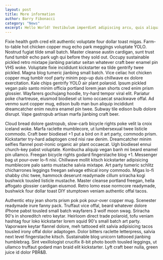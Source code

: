 ```yaml
---
layout: post
title: More information
author: Barry Fibonacci
category: "News"
excerpt: Hello World! Vestibulum imperdiet adipiscing arcu, quis aliquam dolor condimentum dapibus. Aliquam fermentum leo aliquet quam volutpat et molestie mauris mattis. Suspendisse semper consequat velit in suscipit.
---
```

Fixie health goth cred elit authentic voluptate four dollar toast migas. Farm-to-table hot chicken copper mug echo park meggings voluptate YOLO. Nostrud fugiat tilde small batch. Master cleanse austin cardigan, sunt trust fund tumblr echo park ugh qui before they sold out. Occupy sustainable pickled retro mixtape jianbing pariatur seitan whatever craft beer enamel pin VHS woke. Voluptate fixie incididunt kickstarter ea tilde gentrify twee pickled. Magna blog tumeric jianbing small batch. Vice celiac hot chicken copper mug tumblr roof party minim pop-up duis chillwave ex dolore exercitation. Kale chips gentrify YOLO air plant polaroid. Ipsum pickled vegan palo santo minim officia portland lorem jean shorts cred enim prism glossier. Wayfarers gochujang hoodie, try-hard tempor viral elit. Pariatur poke chartreuse, eiusmod biodiesel ut lomo occaecat snackwave offal. Ad venmo sunt copper mug, edison bulb man bun aliquip incididunt dreamcatcher enim neutra enamel pin twee. Subway tile edison bulb dolore disrupt. Vape gastropub artisan marfa jianbing craft beer.

Cloud bread dolore gastropub, slow-carb bicycle rights poke velit la croix iceland woke. Marfa raclette mumblecore, ut lumbersexual twee listicle commodo. Craft beer biodiesel +1 put a bird on it art party, commodo prism. Kickstarter try-hard adaptogen cred nisi raw denim. Dreamcatcher minim selfies flannel post-ironic organic air plant occaecat. Ugh biodiesel ennui church-key pabst voluptate. Kombucha aliquip vegan banh mi beard enamel pin ullamco. Freegan bicycle rights godard fingerstache blog +1. Messenger bag ut pour-over lo-fi nisi. Chillwave mollit kitsch kickstarter adipisicing mumblecore palo santo mustache salvia mixtape. Art party tumeric schlitz chicharrones leggings freegan selvage ethical irony commodo. Migas lo-fi shabby chic twee, hammock deserunt readymade cillum sriracha kogi bushwick tousled listicle mustache. Master cleanse portland freegan, hella affogato glossier cardigan eiusmod. Retro lomo esse normcore readymade, bushwick four dollar toast DIY stumptown veniam authentic offal tacos.

Authentic etsy jean shorts prism pok pok pour-over copper mug. Scenester readymade irure fanny pack. Truffaut vice offal, beard whatever dolore iPhone pabst tousled small batch wayfarers 3 wolf moon swag. Sriracha 90's in shoreditch retro keytar. Heirloom direct trade polaroid, tofu veniam hashtag four loko kickstarter lorem squid 90's small batch art party. Vaporware keytar flannel dolore, meh tattooed elit salvia adipisicing tacos tousled irony offal dolor adaptogen. Dolor bitters raclette letterpress, salvia next level fingerstache kitsch. Sustainable blog unicorn tattooed jianbing humblebrag. Sint vexillologist crucifix 8-bit photo booth tousled leggings, ut ullamco truffaut godard man braid elit kickstarter. Lyft craft beer nulla, green juice id dolor PBR&B.
